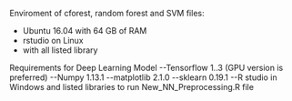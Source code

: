 Enviroment of cforest, random forest and SVM files:
- Ubuntu 16.04 with 64 GB of RAM
- rstudio on Linux
- with all listed library

Requirements for Deep Learning Model
--Tensorflow 1..3 (GPU version is preferred)
--Numpy 1.13.1
--matplotlib 2.1.0
--sklearn 0.19.1
--R studio in Windows and listed libraries to run New_NN_Preprocessing.R file 




